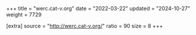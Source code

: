 +++
title = "werc.cat-v.org"
date = "2022-03-22"
updated = "2024-10-27"
weight = 7729

[extra]
source = "http://werc.cat-v.org/"
ratio = 90
size = 8
+++
